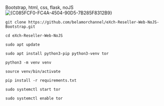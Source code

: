 Bootstrap, html, css, flask, noJS
![{C085FCF0-FC4A-4504-90D5-7B285F8312B9}](https://github.com/user-attachments/assets/2b0d15a6-fb3e-4296-93b6-1654e1cb8120)

```
git clone https://github.com/belamorchannel/eXch-Reseller-Web-NoJS-Bootstrap.git
```
```
cd eXch-Reseller-Web-NoJS
```

```
sudo apt update
```
```
sudo apt install python3-pip python3-venv tor
```
```
python3 -m venv venv
```
```
source venv/bin/activate
```
```
pip install -r requirements.txt
```

```
sudo systemctl start tor
```
```
sudo systemctl enable tor
```

